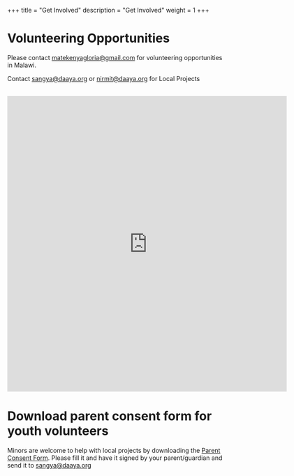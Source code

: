 +++
title = "Get Involved"
description = "Get Involved"
weight = 1
+++

# Volunteering Opportunities
Please contact [matekenyagloria@gmail.com](mailto:matekenyagloria@gmail.com) for volunteering opportunities in Malawi.

Contact [sangya@daaya.org](mailto:sangya@daaya.org) or [nirmit@daaya.org](mailto:nirmit@daaya.org) for Local Projects

<br>

<iframe src="https://docs.google.com/forms/d/e/1FAIpQLScnuTj5qvOQIPQU7QnABnp7ha7ltz79njx6Z_YN5MfOh4CmvQ/viewform?embedded=true" width="640" height="677" frameborder="0" marginheight="0" marginwidth="0">Loading…</iframe>

[//]: # (
 <input type="text" id="name" name="name" placeholder="your name"/> <input type="text" id="email" name="email" placeholder="your email"/>
<input type="text" id="message" name="message" placeholder="your message"/>
<input type="submit" value="Send">
)

<br>

# Download parent consent form for youth volunteers
Minors are welcome to help with local projects by downloading the [Parent Consent Form](/Parent-Consent-Form-Daaya.pdf). Please fill it and have it signed by your parent/guardian and send it to [sangya@daaya.org](mailto:sangya@daaya.org)


